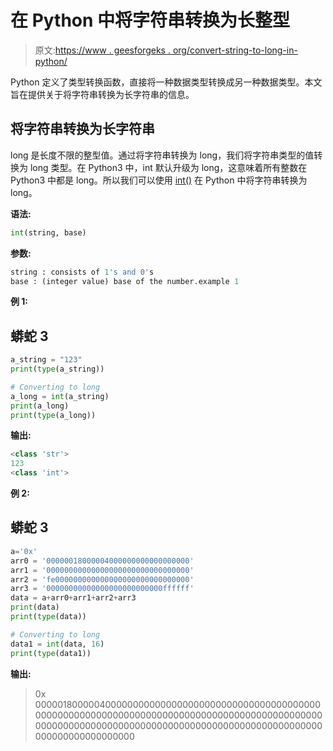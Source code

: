 # 在 Python 中将字符串转换为长整型

> 原文:[https://www . geesforgeks . org/convert-string-to-long-in-python/](https://www.geeksforgeeks.org/convert-string-to-long-in-python/)

Python 定义了类型转换函数，直接将一种数据类型转换成另一种数据类型。本文旨在提供关于将字符串转换为长字符串的信息。

## 将字符串转换为长字符串

long 是长度不限的整型值。通过将字符串转换为 long，我们将字符串类型的值转换为 long 类型。在 Python3 中，int 默认升级为 long，这意味着所有整数在 Python3 中都是 long。所以我们可以使用 [int()](https://www.geeksforgeeks.org/python-int-function/) 在 Python 中将字符串转换为 long。

**语法:**

```py
int(string, base)
```

**参数:**

```py
string : consists of 1's and 0's
base : (integer value) base of the number.example 1
```

**例 1:**

## 蟒蛇 3

```py
a_string = "123"
print(type(a_string))

# Converting to long
a_long = int(a_string)
print(a_long)
print(type(a_long))
```

**输出:**

```py
<class 'str'>
123
<class 'int'>
```

**例 2:**

## 蟒蛇 3

```py
a='0x'
arr0 = '00000018000004000000000000000000'
arr1 = '00000000000000000000000000000000'
arr2 = 'fe000000000000000000000000000000'
arr3 = '00000000000000000000000000ffffff'
data = a+arr0+arr1+arr2+arr3
print(data)
print(type(data))

# Converting to long
data1 = int(data, 16)
print(type(data1))
```

**输出:**

> 0x 000001800000400000000000000000000000000000000000000000000000000000000000000000000000000000000000000000000000000000000000000000000000000000000000000000000000000000000000000000